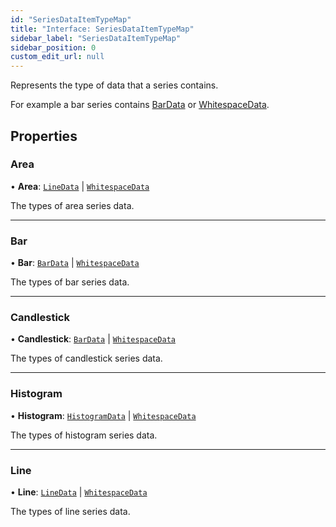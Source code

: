```yaml
---
id: "SeriesDataItemTypeMap"
title: "Interface: SeriesDataItemTypeMap"
sidebar_label: "SeriesDataItemTypeMap"
sidebar_position: 0
custom_edit_url: null
---
```


Represents the type of data that a series contains.

For example a bar series contains [BarData](BarData) or [WhitespaceData](WhitespaceData).

## Properties

### Area

• **Area**: [`LineData`](LineData) \| [`WhitespaceData`](WhitespaceData)

The types of area series data.

___

### Bar

• **Bar**: [`BarData`](BarData) \| [`WhitespaceData`](WhitespaceData)

The types of bar series data.

___

### Candlestick

• **Candlestick**: [`BarData`](BarData) \| [`WhitespaceData`](WhitespaceData)

The types of candlestick series data.

___

### Histogram

• **Histogram**: [`HistogramData`](HistogramData) \| [`WhitespaceData`](WhitespaceData)

The types of histogram series data.

___

### Line

• **Line**: [`LineData`](LineData) \| [`WhitespaceData`](WhitespaceData)

The types of line series data.
